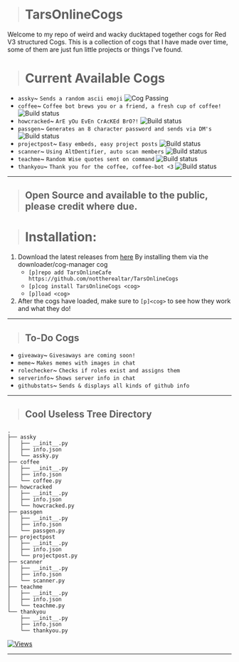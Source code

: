 > # TarsOnlineCogs
Welcome to my repo of weird and wacky ducktaped together cogs for Red V3 structured Cogs.
This is a collection of cogs that I have made over time, some of them are just fun little projects or things I've found.


> # Current Available Cogs
- `assky`~ `Sends a random ascii emoji` ![Cog Passing](https://img.shields.io/static/v1?label=Cog&message=Passing&color=brightgreen)
- `coffee`~ `Coffee bot brews you or a friend, a fresh cup of coffee!` ![Build status](https://img.shields.io/badge/build-passing-brightgreen.svg)
- `howcracked`~ `ArE yOu EvEn CrAcKEd BrO?!` ![Build status](https://img.shields.io/badge/build-passing-brightgreen.svg)
- `passgen`~ `Generates an 8 character password and sends via DM's` ![Build status](https://img.shields.io/badge/build-passing-brightgreen.svg)
- `projectpost`~ `Easy embeds, easy project posts` ![Build status](https://img.shields.io/badge/build-passing-brightgreen.svg)
- `scanner`~ `Using AltDentifier, auto scan members` ![Build status](https://img.shields.io/badge/build-passing-brightgreen.svg)
- `teachme`~ `Random Wise quotes sent on command` ![Build status](https://img.shields.io/badge/build-passing-brightgreen.svg)
- `thankyou`~ `Thank you for the coffee, coffee-bot <3` ![Build status](https://img.shields.io/badge/build-passing-brightgreen.svg)

***


> ## Open Source and available to the public, please credit where due.

> # Installation:
1. Download the latest releases from [here](https://github.com/TheRealDuckMan/TarsOnlineCogs/)
    By installing them via the downloader/cog-manager cog 
    - `[p]repo add TarsOnlineCafe https://github.com/nottherealtar/TarsOnlineCogs`
    - `[p]cog install TarsOnlineCogs <cog>`
    - `[p]load <cog>`
2. After the cogs have loaded, make sure to `[p]<cog>` to see how they work and what they do!

***

> ## To-Do Cogs
- `giveaway`~ `Givesaways are coming soon!`
- `meme`~ `Makes memes with images in chat`
- `rolechecker`~ `Checks if roles exist and assigns them`
- `serverinfo`~ `Shows server info in chat`
- `githubstats`~ `Sends & displays all kinds of github info`

***



> ## Cool Useless Tree Directory
```
.
├── assky
│   ├── __init__.py
│   ├── info.json
│   └── assky.py
├── coffee
│   ├── __init__.py
│   ├── info.json
│   └── coffee.py
├── howcracked
│   ├── __init__.py
│   ├── info.json
│   └── howcracked.py
├── passgen
│   ├── __init__.py
│   ├── info.json
│   └── passgen.py
├── projectpost
│   ├── __init__.py
│   ├── info.json
│   └── projectpost.py
├── scanner
│   ├── __init__.py
│   ├── info.json
│   └── scanner.py
├── teachme
│   ├── __init__.py
│   ├── info.json
│   └── teachme.py
└── thankyou
    ├── __init__.py
    ├── info.json
    └── thankyou.py
```

[![Views](http://hits.dwyl.com/nottherealtar/TarsOnlineCogs.svg)](http://hits.dwyl.com/nottherealtar/TarsOnlineCogs)

***


